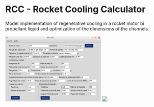 # RCC - Rocket Cooling Calculator

Model implementation of regenerative cooling in a rocket motor bi propellant liquid and optimization of the dimensions of the channels.

<img src="/figures/fig1.png" width="300"/>

<img src="/figures/fig2.jpg" width="300"/>